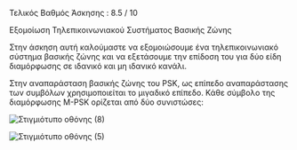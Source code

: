 Τελικός Βαθμός Άσκησης : 8.5 / 10

Εξομοίωση Τηλεπικοινωνιακού Συστήματος Βασικής Ζώνης 


Στην άσκηση αυτή καλούμαστε να εξομοιώσουμε ένα τηλεπικοινωνιακό σύστημα βασικής ζώνης και να 
εξετάσουμε την επίδοση του για δύο είδη διαμόρφωσης σε ιδανικό και μη ιδανικό κανάλι.

Στην αναπαράσταση βασικής ζώνης του PSK, ως επίπεδο αναπαράστασης των συμβόλων 
χρησιμοποιείται το μιγαδικό επίπεδο. Κάθε σύμβολο της διαμόρφωσης M-PSK ορίζεται από δύο 
συνιστώσες: 

![Στιγμιότυπο οθόνης (8)](https://github.com/user-attachments/assets/18a2586d-28e4-431f-88d8-9ecd356e3390)


![Στιγμιότυπο οθόνης (5)](https://github.com/user-attachments/assets/bff4973e-eb1f-44c9-91a8-8442a6333e93)


